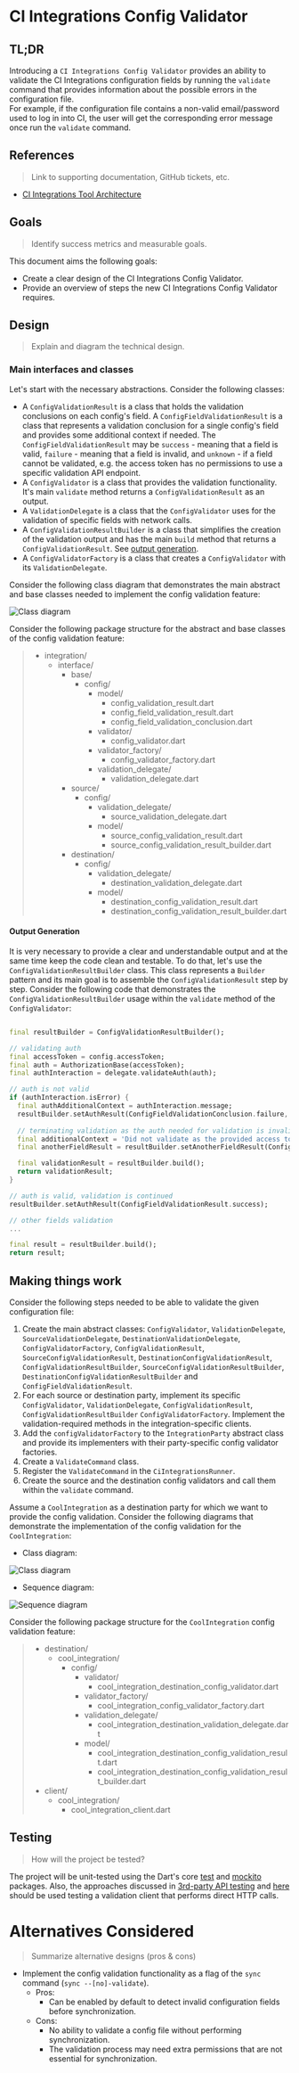 # CI Integrations Config Validator

## TL;DR

Introducing a `CI Integrations Config Validator` provides an ability to validate the CI Integrations configuration fields by running the `validate` command that provides information about the possible errors in the configuration file.     
For example, if the configuration file contains a non-valid email/password used to log in into CI, the user will get the corresponding error message once run the `validate` command.

## References
> Link to supporting documentation, GitHub tickets, etc.

- [CI Integrations Tool Architecture](https://github.com/platform-platform/monorepo/blob/master/metrics/ci_integrations/docs/01_ci_integration_module_architecture.md)

## Goals
> Identify success metrics and measurable goals.

This document aims the following goals:
- Create a clear design of the CI Integrations Config Validator.
- Provide an overview of steps the new CI Integrations Config Validator requires.

## Design
> Explain and diagram the technical design.

### Main interfaces and classes

Let's start with the necessary abstractions. Consider the following classes:
- A `ConfigValidationResult` is a class that holds the validation conclusions on each config's field. A `ConfigFieldValidationResult` is a class that represents a validation conclusion for a single config's field and provides some additional context if needed. The `ConfigFieldValidationResult` may be `success` - meaning that a field is valid, `failure` - meaning that a field is invalid, and `unknown` - if a field cannot be validated, e.g. the access token has no permissions to use a specific validation API endpoint.
- A `ConfigValidator` is a class that provides the validation functionality. It's main `validate` method returns a `ConfigValidationResult` as an output.
- A `ValidationDelegate` is a class that the `ConfigValidator` uses for the validation of specific fields with network calls.
- A `ConfigValidationResultBuilder` is a class that simplifies the creation of the validation output and has the main `build` method that returns a `ConfigValidationResult`. See [output generation](#output-generation).
- A `ConfigValidatorFactory` is a class that creates a `ConfigValidator` with its `ValidationDelegate`.

Consider the following class diagram that demonstrates the main abstract and base classes needed to implement the config validation feature:

![Class diagram](http://www.plantuml.com/plantuml/proxy?cache=no&fmt=svg&src=https://github.com/platform-platform/monorepo/raw/update_config_validator_design/metrics/ci_integrations/docs/diagrams/ci_integrations_config_validator_interfaces_class_diagram.puml)

Consider the following package structure for the abstract and base classes of the config validation feature: 

> * integration/
>   * interface/
>     * base/
>       * config/
>         * model/
>           * config_validation_result.dart
>           * config_field_validation_result.dart
>           * config_field_validation_conclusion.dart
>         * validator/
>           * config_validator.dart
>         * validator_factory/
>           * config_validator_factory.dart
>         * validation_delegate/
>           * validation_delegate.dart
>     * source/
>       * config/
>         * validation_delegate/
>           * source_validation_delegate.dart
>         * model/
>           * source_config_validation_result.dart
>           * source_config_validation_result_builder.dart
>     * destination/
>       * config/
>         * validation_delegate/
>           * destination_validation_delegate.dart
>         * model/
>           * destination_config_validation_result.dart
>           * destination_config_validation_result_builder.dart


#### Output Generation

It is very necessary to provide a clear and understandable output and at the same time keep the code clean and testable. To do that, let's use the `ConfigValidationResultBuilder` class. This class represents a `Builder` pattern and its main goal is to assemble the `ConfigValidationResult` step by step. Consider the following code that demonstrates the `ConfigValidationResultBuilder` usage within the `validate` method of the `ConfigValidator`:

```dart

final resultBuilder = ConfigValidationResultBuilder();

// validating auth
final accessToken = config.accessToken;
final auth = AuthorizationBase(accessToken);
final authInteraction = delegate.validateAuth(auth);

// auth is not valid
if (authInteraction.isError) {
  final authAdditionalContext = authInteraction.message;
  resultBuilder.setAuthResult(ConfigFieldValidationConclusion.failure, authAdditionalContext);
  
  // terminating validation as the auth needed for validation is invalid
  final additionalContext = 'Did not validate as the provided access token is invalid.';
  final anotherFieldResult = resultBuilder.setAnotherFieldResult(ConfigFieldValidationConclusion.failure, additionalContext);

  final validationResult = resultBuilder.build();
  return validationResult;
}

// auth is valid, validation is continued
resultBuilder.setAuthResult(ConfigFieldValidationResult.success);

// other fields validation
...

final result = resultBuilder.build();
return result;

```

## Making things work

Consider the following steps needed to be able to validate the given configuration file:

1. Create the main abstract classes: `ConfigValidator`, `ValidationDelegate`, `SourceValidationDelegate`, `DestinationValidationDelegate`, `ConfigValidatorFactory`, `ConfigValidationResult`, `SourceConfigValidationResult`, `DestinationConfigValidationResult`, `ConfigValidationResultBuilder`, `SourceConfigValidationResultBuilder`, `DestinationConfigValidationResultBuilder` and `ConfigFieldValidationResult`.
2. For each source or destination party, implement its specific `ConfigValidator`, `ValidationDelegate`, `ConfigValidationResult`, `ConfigValidationResultBuilder` `ConfigValidatorFactory`. Implement the validation-required methods in the integration-specific clients.
3. Add the `configValidatorFactory` to the `IntegrationParty` abstract class and provide its implementers with their party-specific config validator factories.
4. Create a `ValidateCommand` class.
5. Register the `ValidateCommand` in the `CiIntegrationsRunner`.
6. Create the source and the destination config validators and call them within the `validate` command.

Assume a `CoolIntegration` as a destination party for which we want to provide the config validation. Consider the following diagrams that demonstrate the implementation of the config validation for the `CoolIntegration`:

- Class diagram:

![Class diagram](http://www.plantuml.com/plantuml/proxy?cache=no&fmt=svg&src=https://github.com/platform-platform/monorepo/raw/update_config_validator_design/metrics/ci_integrations/docs/diagrams/ci_integrations_config_validator_destination_class_diagram.puml)

- Sequence diagram:

![Sequence diagram](http://www.plantuml.com/plantuml/proxy?cache=no&fmt=svg&src=https://github.com/platform-platform/monorepo/raw/update_config_validator_design/metrics/ci_integrations/docs/diagrams/ci_integrations_config_validator_sequence_diagram.puml)

Consider the following package structure for the `CoolIntegration` config validation feature:

> * destination/
>   * cool_integration/
>     * config/
>       * validator/
>         * cool_integration_destination_config_validator.dart
>       * validator_factory/
>         * cool_integration_config_validator_factory.dart
>       * validation_delegate/
>         * cool_integration_destination_validation_delegate.dart
>       * model/
>         * cool_integration_destination_config_validation_result.dart
>         * cool_integration_destination_config_validation_result_builder.dart
> * client/
>   * cool_integration/
>     * cool_integration_client.dart

## Testing
> How will the project be tested?

The project will be unit-tested using the Dart's core [test](https://pub.dev/packages/test) and [mockito](https://pub.dev/packages/mockito) packages. Also, the approaches discussed in [3rd-party API testing](https://github.com/platform-platform/monorepo/blob/master/docs/03_third_party_api_testing.md) and [here](https://github.com/platform-platform/monorepo/blob/master/docs/04_mock_server.md) should be used testing a validation client that performs direct HTTP calls.

# Alternatives Considered
> Summarize alternative designs (pros & cons)

- Implement the config validation functionality as a flag of the `sync` command (`sync --[no]-validate`).
    - Pros:
        - Can be enabled by default to detect invalid configuration fields before synchronization.
    - Cons:
        - No ability to validate a config file without performing synchronization.
        - The validation process may need extra permissions that are not essential for synchronization.
